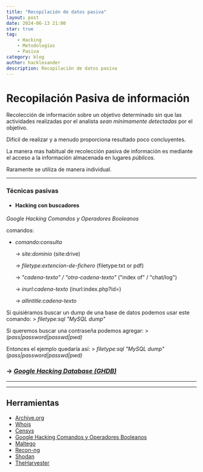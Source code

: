 ```yaml
---
title: "Recopilación de datos pasiva"
layout: post
date: 2024-06-13 21:00
star: true
tag:
    - Hacking 
    - Metodologías 
    - Pasiva
category: blog
author: hacklexander
description: Recopilación de datos pasiva 
---
```



# Recopilación Pasiva de información 


Recolección de información sobre un objetivo determinado sin que las actividades realizadas por el analista *sean mínimamente detectadas* por el objetivo.

Difícil de realizar y a menudo proporciona resultado poco concluyentes. 

La manera mas habitual de recolección pasiva de información es mediante el acceso a la información almacenada en lugares *públicos.*

Raramente se utiliza de manera individual.


---


### Técnicas pasivas


- #### Hacking con buscadores


*Google Hacking Comandos y Operadores Booleanos*

comandos:

   - *comando:consulta*

        -> *site:dominio* (site:drive)

        -> *filetype:extencion-de-fichero* (filetype:txt or pdf)

        -> *"cadena-texto" / "otra-cadena-texto"* ("index of" / "chat/log")

        -> *inurl:cadena-texto* (inurl:index.php?id=)

        -> *allintitle:cadena-texto*



Si quisiéramos buscar un dump de una base de datos podemos usar este comando: > *filetype:sql "MySQL dump"*

Si queremos buscar una contraseña podemos agregar: > *(pass|password|passwd|pwd)* 

Entonces el ejemplo quedaría así: > *filetype:sql "MySQL dump" (pass|password|passwd|pwd)*


### -> *[Google Hacking Database (GHDB)](https://www.exploit-db.com/google-hacking-database?category=8)*


---
---


## Herramientas

- [Archive.org]({{site.url}}/pasiva-archive_org/)
- [Whois]({{site.url}}/pasiva-whois/)
- [Censys]({{site.url}}/pasiva-cencys/)
- [Google Hacking Comandos y Operadores Booleanos]({{site.url}}/pasiva-google-hacking/)
- [Maltego]({{site.url}}/pasiva-maltego/)
- [Recon-ng]({{site.url}}/pasiva-recon-ng/)
- [Shodan]({{site.url}}/pasiva-shodan/)
- [TheHarvester]({{site.url}}/pasiva-theHarvester/)

